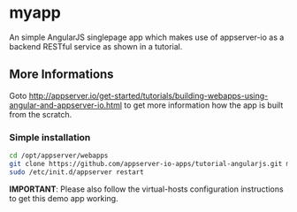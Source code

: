 # myapp

An simple AngularJS singlepage app which makes use of appserver-io as a backend RESTful service as shown in a tutorial.

## More Informations

Goto http://appserver.io/get-started/tutorials/building-webapps-using-angular-and-appserver-io.html to get more information how the app is built from the scratch.

### Simple installation

```bash
cd /opt/appserver/webapps
git clone https://github.com/appserver-io-apps/tutorial-angularjs.git myapp
sudo /etc/init.d/appserver restart
```

**IMPORTANT**: Please also follow the virtual-hosts configuration instructions to get this demo app working. 

